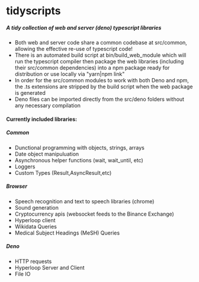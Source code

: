 # tidyscripts
##### A tidy collection of web and server (deno) typescript libraries 

- Both web and server code share a common codebase at src/common, allowing the effective re-use of typescript code! 
- There is an automated build script at bin/build_web_module which will run the typescript compiler then package the web libraries (including their src/common dependencies) into a npm package ready for distribution or use locally via "yarn|npm link"
- In order for the src/common modules to work with both Deno and npm, the .ts extensions are stripped by the build script when the web package is generated 
- Deno files can be imported directly from the src/deno folders without any necessary compilation 

#### Currently included libraries: 

##### Common
- Dunctional programming with objects, strings, arrays 
- Date object manipuluation 
- Asynchronous helper functions (wait, wait_until, etc) 
- Loggers
- Custom Types (Result,AsyncResult,etc)

##### Browser
- Speech recognition and text to speech libraries (chrome) 
- Sound generation 
- Cryptocurrency apis (websocket feeds to the Binance Exchange) 
- Hyperloop client 
- Wikidata Queries 
- Medical Subject Headings (MeSH) Queries 

##### Deno 
- HTTP requests
- Hyperloop Server and Client 
- File IO 

